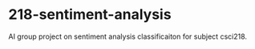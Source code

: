 # 218-sentiment-analysis
AI group project on sentiment analysis classificaiton for subject csci218.
